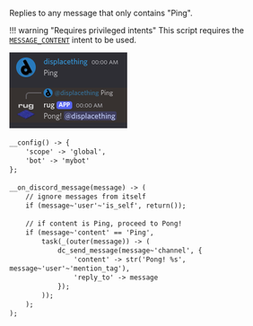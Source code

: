Replies to any message that only contains "Ping".

!!! warning "Requires privileged intents"
    This script requires the
    [`MESSAGE_CONTENT`](/setup.md#using-intents)
    intent to be used.


![Demo reply](/assets/examples/reply.png)


```sc title="reply.sc"
__config() -> {
    'scope' -> 'global',
    'bot' -> 'mybot'
};

__on_discord_message(message) -> (
    // ignore messages from itself
    if (message~'user'~'is_self', return());

    // if content is Ping, proceed to Pong!
    if (message~'content' == 'Ping',
        task(_(outer(message)) -> (
            dc_send_message(message~'channel', {
                'content' -> str('Pong! %s', message~'user'~'mention_tag'),
                'reply_to' -> message
            });
        ));
    );
);
```